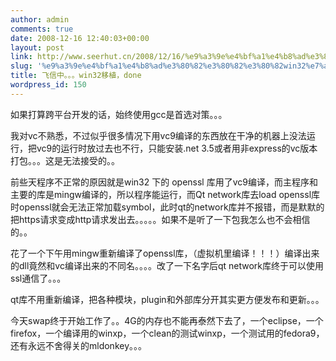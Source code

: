```yaml
---
author: admin
comments: true
date: 2008-12-16 12:40:03+00:00
layout: post
link: http://www.seerhut.cn/2008/12/16/%e9%a3%9e%e4%bf%a1%e4%b8%ad%e3%80%82%e3%80%82%e3%80%82win32%e7%a7%bb%e6%a4%8d%ef%bc%8cdone/
slug: '%e9%a3%9e%e4%bf%a1%e4%b8%ad%e3%80%82%e3%80%82%e3%80%82win32%e7%a7%bb%e6%a4%8d%ef%bc%8cdone'
title: 飞信中。。。win32移植，done
wordpress_id: 150
---
```


如果打算跨平台开发的话，始终使用gcc是首选对策。。。

我对vc不熟悉，不过似乎很多情况下用vc9编译的东西放在干净的机器上没法运行，把vc9的运行时放过去也不行，只能安装.net 3.5或者用非express的vc版本打包。。。这是无法接受的。。

前些天程序不正常的原因就是win32 下的 openssl 库用了vc9编译，而主程序和主要的库是mingw编译的，所以程序能运行，而Qt network库去load openssl库时openssl就会无法正常加载symbol，此时qt的network库并不报错，而是默默的把https请求变成http请求发出去。。。。。如果不是听了一下包我怎么也不会相信的。。

花了一个下午用mingw重新编译了openssl库，（虚拟机里编译！！！）编译出来的dll竟然和vc编译出来的不同名。。。。改了一下名字后qt network库终于可以使用ssl通信了。。。

qt库不用重新编译，把各种模块，plugin和外部库分开其实更方便发布和更新。。。

今天swap终于开始工作了。。4G的内存也不能再泰然下去了，一个eclipse，一个firefox，一个编译用的winxp，一个clean的测试winxp，一个测试用的fedora9，还有永远不舍得关的mldonkey。。。
